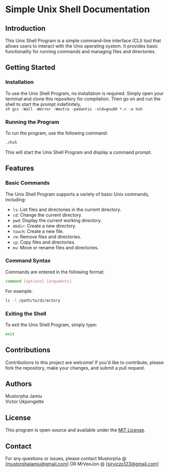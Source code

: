 # Simple Unix Shell Documentation

## Introduction

This Unix Shell Program is a simple command-line interface (CLI) tool that allows users to interact with the Unix operating system. It provides basic functionality for running commands and managing files and directories.

## Getting Started

### Installation

To use the Unix Shell Program, no installation is required. Simply open your terminal and clone this repository for compilation. Then go on and run the shell to start the prompt indefinitely.<br>
``sh
gcc -Wall -Werror -Wextra -pedantic -std=gnu89 *.c -o hsh
``

### Running the Program

To run the program, use the following command:

```sh
./hsh
```

This will start the Unix Shell Program and display a command prompt.

## Features

### Basic Commands

The Unix Shell Program supports a variety of basic Unix commands, including:

- `ls`: List files and directories in the current directory.
- `cd`: Change the current directory.
- `pwd`: Display the current working directory.
- `mkdir`: Create a new directory.
- `touch`: Create a new file.
- `rm`: Remove files and directories.
- `cp`: Copy files and directories.
- `mv`: Move or rename files and directories.

### Command Syntax

Commands are entered in the following format:

```sh
command [options] [arguments]
```

For example:

```sh
ls -l /path/to/directory
```

### Exiting the Shell

To exit the Unix Shell Program, simply type:

```sh
exit
```

## Contributions

Contributions to this project are welcome! If you'd like to contribute, please fork the repository, make your changes, and submit a pull request.

## Authors
Mustorpha Jamiu<br>
Victor Ukpongette

## License

This program is open-source and available under the [MIT License](LICENSE).

## Contact

For any questions or issues, please contact Mustorpha @ [mustorphajamiu@gmail.com] OR MrVeeJon @ [sirviczo123@gmail.com]
